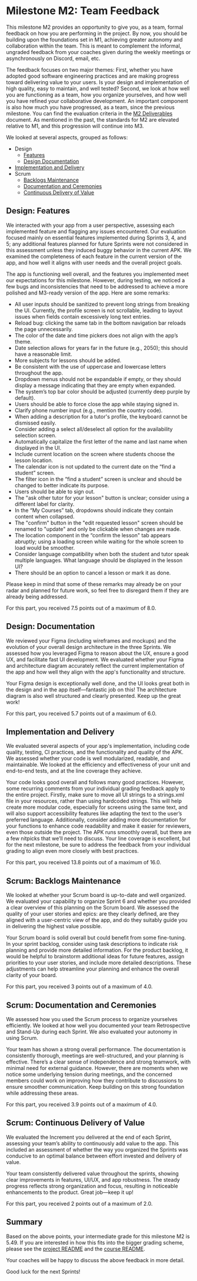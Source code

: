 # Milestone M2: Team Feedback

This milestone M2 provides an opportunity to give you, as a team, formal feedback on how you are performing in the project. By now, you should be building upon the foundations set in M1, achieving greater autonomy and collaboration within the team. This is meant to complement the informal, ungraded feedback from your coaches given during the weekly meetings or asynchronously on Discord, email, etc.

The feedback focuses on two major themes:
First, whether you have adopted good software engineering practices and are making progress toward delivering value to your users.
Is your design and implementation of high quality, easy to maintain, and well tested?
Second, we look at how well you are functioning as a team, how you organize yourselves, and how well you have refined your collaborative development.
An important component is also how much you have progressed, as a team, since the previous milestone.
You can find the evaluation criteria in the [M2 Deliverables](https://github.com/swent-epfl/public/blob/main/project/M2.md) document.
As mentioned in the past, the standards for M2 are elevated relative to M1, and this progression will continue into M3.

We looked at several aspects, grouped as follows:

 - Design
   - [Features](#design-features)
   - [Design Documentation](#design-documentation)
 - [Implementation and Delivery](#implementation-and-delivery)
 - Scrum
   - [Backlogs Maintenance](#scrum-backlogs-maintenance)
   - [Documentation and Ceremonies](#scrum-documentation-and-ceremonies)
   - [Continuous Delivery of Value](#scrum-continuous-delivery-of-value)

## Design: Features

We interacted with your app from a user perspective, assessing each implemented feature and flagging any issues encountered. Our evaluation focused mainly on essential features implemented during Sprints 3, 4, and 5; any additional features planned for future Sprints were not considered in this assessment unless they induced buggy behavior in the current APK.
We examined the completeness of each feature in the current version of the app, and how well it aligns with user needs and the overall project goals.


The app is functioning well overall, and the features you implemented meet our expectations for this milestone. However, during testing, we noticed a few bugs and inconsistencies that need to be addressed to achieve a more polished and M3-ready version of the app. Here are some remarks:

- All user inputs should be sanitized to prevent long strings from breaking the UI. Currently, the profile screen is not scrollable, leading to layout issues when fields contain excessively long text entries.
- Reload bug: clicking the same tab in the bottom navigation bar reloads the page unnecessarily.
- The color of the date and time pickers does not align with the app’s theme.
- Date selection allows for years far in the future (e.g., 2050); this should have a reasonable limit.
- More subjects for lessons should be added.
- Be consistent with the use of uppercase and lowercase letters throughout the app.
- Dropdown menus should not be expandable if empty, or they should display a message indicating that they are empty when expanded.
- The system’s top bar color should be adjusted (currently deep purple by default).
- Users should be able to force close the app while staying signed in.
- Clarify phone number input (e.g., mention the country code).
- When adding a description for a tutor's profile, the keyboard cannot be dismissed easily.
- Consider adding a select all/deselect all option for the availability selection screen.
- Automatically capitalize the first letter of the name and last name when displayed in the UI.
- Include current location on the screen where students choose the lesson location.
- The calendar icon is not updated to the current date on the “find a student” screen.
- The filter icon in the “find a student” screen is unclear and should be changed to better indicate its purpose.
- Users should be able to sign out.
- The "ask other tutor for your lesson" button is unclear; consider using a different label for clarity.
- In the “My Courses” tab, dropdowns should indicate they contain content when collapsed.
- The "confirm" button in the "edit requested lesson" screen should be renamed to "update" and only be clickable when changes are made.
- The location component in the “confirm the lesson" tab appears abruptly; using a loading screen while waiting for the whole screen to load would be smoother.
- Consider language compatibility when both the student and tutor speak multiple languages. What language should be displayed in the lesson UI?
- There should be an option to cancel a lesson or mark it as done.

Please keep in mind that some of these remarks may already be on your radar and planned for future work, so feel free to disregard them if they are already being addressed.


For this part, you received 7.5 points out of a maximum of 8.0.

## Design: Documentation

We reviewed your Figma (including wireframes and mockups) and the evolution of your overall design architecture in the three Sprints.
We assessed how you leveraged Figma to reason about the UX, ensure a good UX, and facilitate fast UI development.
We evaluated whether your Figma and architecture diagram accurately reflect the current implementation of the app and how well they align with the app's functionality and structure.


Your Figma design is exceptionally well done, and the UI looks great both in the design and in the app itself—fantastic job on this! The architecture diagram is also well structured and clearly presented. Keep up the great work!


For this part, you received 5.7 points out of a maximum of 6.0.

## Implementation and Delivery

We evaluated several aspects of your app's implementation, including code quality, testing, CI practices, and the functionality and quality of the APK.
We assessed whether your code is well modularized, readable, and maintainable.
We looked at the efficiency and effectiveness of your unit and end-to-end tests, and at the line coverage they achieve.


Your code looks good overall and follows many good practices. However, some recurring comments from your individual grading feedback apply to the entire project. Firstly, make sure to move all UI strings to a strings.xml file in your resources, rather than using hardcoded strings. This will help create more modular code, especially for screens using the same text, and will also support accessibility features like adapting the text to the user’s preferred language. Additionally, consider adding more documentation for your functions to enhance code readability and make it easier for reviewers, even those outside the project. The APK runs smoothly overall, but there are a few nitpicks that we’ll need to discuss. Your line coverage is excellent, but for the next milestone, be sure to address the feedback from your individual grading to align even more closely with best practices.


For this part, you received 13.8 points out of a maximum of 16.0.

## Scrum: Backlogs Maintenance

We looked at whether your Scrum board is up-to-date and well organized.
We evaluated your capability to organize Sprint 6 and whether you provided a clear overview of this planning on the Scrum board.
We assessed the quality of your user stories and epics: are they clearly defined, are they aligned with a user-centric view of the app, and do they suitably guide you in delivering the highest value possible.


Your Scrum board is solid overall but could benefit from some fine-tuning. In your sprint backlog, consider using task descriptions to indicate risk planning and provide more detailed information. For the product backlog, it would be helpful to brainstorm additional ideas for future features, assign priorities to your user stories, and include more detailed descriptions. These adjustments can help streamline your planning and enhance the overall clarity of your board.


For this part, you received 3 points out of a maximum of 4.0.

## Scrum: Documentation and Ceremonies

We assessed how you used the Scrum process to organize yourselves efficiently.
We looked at how well you documented your team Retrospective and Stand-Up during each Sprint.
We also evaluated your autonomy in using Scrum.


Your team has shown a strong overall performance. The documentation is consistently thorough, meetings are well-structured, and your planning is effective. There’s a clear sense of independence and strong teamwork, with minimal need for external guidance. However, there are moments when we notice some underlying tension during meetings, and the concerned members could work on improving how they contribute to discussions to ensure smoother communication. Keep building on this strong foundation while addressing these areas.


For this part, you received 3.9 points out of a maximum of 4.0.

## Scrum: Continuous Delivery of Value

We evaluated the Increment you delivered at the end of each Sprint, assessing your team’s ability to continuously add value to the app.
This included an assessment of whether the way you organized the Sprints was conducive to an optimal balance between effort invested and delivery of value.


Your team consistently delivered value throughout the sprints, showing clear improvements in features, UI/UX, and app robustness. The steady progress reflects strong organization and focus, resulting in noticeable enhancements to the product. Great job—keep it up!


For this part, you received 2 points out of a maximum of 2.0.

## Summary

Based on the above points, your intermediate grade for this milestone M2 is 5.49. If you are interested in how this fits into the bigger grading scheme, please see the [project README](https://github.com/swent-epfl/public/blob/main/project/README.md) and the [course README](https://github.com/swent-epfl/public/blob/main/README.md).

Your coaches will be happy to discuss the above feedback in more detail.

Good luck for the next Sprints!
